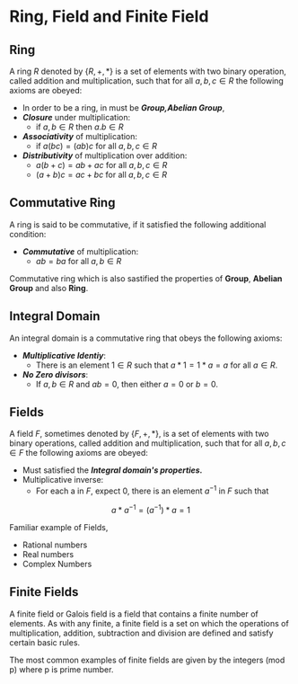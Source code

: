 # Ring, Field and Finite Field

## Ring

A ring $R$ denoted by {$R, +, *$} is a set of elements with two binary operation, called addition and multiplication, such that for all $a,b,c \in R$ the following axioms are obeyed:

- In order to be a ring, in must be ***Group,Abelian Group***,
- ***Closure*** under multiplication:
    - if $a,b \in R \text{ then } a.b \in R$
- ***Associativity*** of multiplication:
    - if $a(bc) = (ab)c \text{ for all } a,b,c \in R$ 
- ***Distributivity*** of multiplication over addition:
    - $a(b+c) = ab+ac \text{ for all } a,b,c \in R$
    - $(a+b)c = ac+bc \text{ for all } a,b,c \in R$

## Commutative Ring

A ring is said to be commutative, if it satisfied the following additional condition:

- ***Commutative*** of multiplication:
    - $ab = ba \text{ for all } a,b \in R$

Commutative ring which is also sastified the properties of **Group**, **Abelian Group** and also **Ring**.

## Integral Domain

An integral domain is a commutative ring that obeys the following axioms:

- ***Multiplicative Identiy***: 
    - There is an element $1 \in R$ such that $a*1 = 1*a = a \text{ for all } a \in R$.
- ***No Zero divisors***:
    - If $a,b \in R$ and $ab = 0$, then either $a = 0$ or $b=0$.

## Fields
A field $F$, sometimes denoted by {$F,+,*$}, is a set of elements with two binary operations, called addition and multiplication, such that for all $a,b,c \in F$ the following axioms are obeyed:

- Must satisfied the ***Integral domain's properties.***
- Multiplicative inverse:
    - For each a in $F$, expect $0$, there is an element $a^{-1}$ in $F$ such that
    
$$
a*a^{-1} = (a^{-1})*a = 1
$$

Familiar example of Fields,
- Rational numbers
- Real numbers
- Complex Numbers

## Finite Fields

A finite field or Galois field is a field that contains a finite number of elements. As with any finite, a finite field is a set on which the operations of multiplication, addition, subtraction and division are defined and satisfy certain basic rules. 

The most common examples of finite fields are given by the integers (mod p) where p is prime number.



